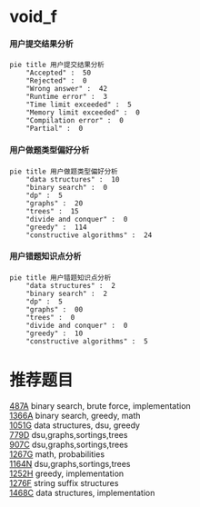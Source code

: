 # void_f

<!-- tabs:start -->



#### **用户提交结果分析**

```mermaid
pie title 用户提交结果分析
    "Accepted" :  50
    "Rejected" :  0
    "Wrong answer" :  42
    "Runtime error" :  3
    "Time limit exceeded" :  5
    "Memory limit exceeded" :  0
    "Compilation error" :  0
    "Partial" :  0
```

#### **用户做题类型偏好分析**

```mermaid
pie title 用户做题类型偏好分析
    "data structures" :  10
    "binary search" :  0
    "dp" :  5
    "graphs" :  20
    "trees" :  15
    "divide and conquer" :  0
    "greedy" :  114
    "constructive algorithms" :  24
```
#### **用户错题知识点分析**

```mermaid
pie title 用户错题知识点分析
    "data structures" :  2
    "binary search" :  2
    "dp" :  5
    "graphs" :  00
    "trees" :  0
    "divide and conquer" :  0
    "greedy" :  10
    "constructive algorithms" :  5
```



<!-- tabs:end -->
# 推荐题目
[487A](https://codeforces.com/contest/487/problem/A)		binary search,
                        brute force,
                        implementation		  
[1366A](https://codeforces.com/contest/1366/problem/A)		binary search,
                        greedy,
                        math		  
[1051G](https://codeforces.com/contest/1051/problem/G)		data structures,
                        dsu,
                        greedy		  
[779D](https://codeforces.com/contest/779/problem/D)		dsu,graphs,sortings,trees		  
[907C](https://codeforces.com/contest/907/problem/C)		dsu,graphs,sortings,trees		  
[1267G](https://codeforces.com/contest/1267/problem/G)		math,
                        probabilities		  
[1164N](https://codeforces.com/contest/1164/problem/N)		dsu,graphs,sortings,trees		  
[1252H](https://codeforces.com/contest/1252/problem/H)		greedy,
                        implementation		  
[1276F](https://codeforces.com/contest/1276/problem/F)		string suffix structures		  
[1468C](https://codeforces.com/contest/1468/problem/C)		data structures,
                        implementation		  
